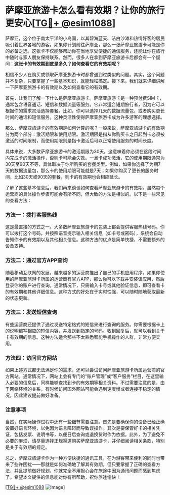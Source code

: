 # 萨摩亚旅游卡怎么看有效期？让你的旅行更安心[[TG💪+ @esim1088](https://t.me/s/esim1088)]

萨摩亚，这个位于南太平洋的小岛国，以其碧海蓝天、洁白沙滩和热情好客的居民吸引着世界各地的游客。如果你计划前往萨摩亚，那么一张萨摩亚旅游卡可能是你的必备之选。这张卡不仅能够帮助你在当地享受便捷的通信服务，还能让你在旅行中随时与家人朋友保持联系。然而，很多人在拿到萨摩亚旅游卡后都会有一个疑问：**这张卡的有效期到底是多久？如何查看它的有效期呢？**

相信不少人在购买或领取萨摩亚旅游卡时都曾遇到过类似的问题。其实，这个问题并不复杂，只要掌握了一些基本知识，就能轻松搞定。接下来，我们就来详细讲解一下萨摩亚旅游卡的有效期以及如何查看它的有效期。

首先，让我们了解一下什么是萨摩亚旅游卡。萨摩亚旅游卡是一种预付费SIM卡，通常包含语音通话、短信和数据流量等服务。它非常适合短期旅行者，因为它可以根据你的需求灵活选择套餐。比如，你可以选择几天的数据流量包，或者购买更长时间的通话和短信服务。这种灵活性使得萨摩亚旅游卡成为许多游客的理想选择。

那么，萨摩亚旅游卡的有效期是如何计算的呢？一般来说，萨摩亚旅游卡的有效期分为两个部分：激活期限和使用期限。激活期限是指从你购买卡之日起到卡必须被激活的时间限制，而使用期限则是指卡激活后可以正常使用服务的时间长度。

具体来说，大多数萨摩亚旅游卡的激活期限为30天。这意味着你必须在这段时间内完成卡的激活操作，否则卡可能会失效。一旦卡成功激活，它的使用期限通常为30天至90天不等，具体取决于你所购买的套餐类型。例如，如果你选择了为期7天的数据流量包，那么卡的使用期限可能就是7天；如果你购买了更长的服务时间，比如30天或90天的套餐，则卡的有效期也会相应延长。

了解了这些基本信息后，我们再来谈谈如何查看萨摩亚旅游卡的有效期。虽然每个运营商的具体操作步骤可能会有所不同，但大致的方法是相似的。以下是一些常见的查看方法：

### 方法一：拨打客服热线

这是最直接的方式之一。大多数萨摩亚旅游卡的包装上都会提供客服热线号码。你可以拨打这个号码，并按照语音提示输入相关信息（如卡号或密码），系统会自动告知你卡的有效期以及其他相关信息。这种方法的优点是简单快捷，不需要额外的设备支持。

### 方法二：通过官方APP查询

随着移动互联网的发展，越来越多的运营商推出了自己的手机应用程序。如果你使用的萨摩亚旅游卡所属的运营商有官方APP，那么你可以下载并安装该应用，然后登录你的账户进行查询。通常情况下，只需输入卡号或其他验证信息，即可查看卡的有效期和其他详细信息。这种方式的好处在于实时性强，可以随时随地获取最新的状态更新。

### 方法三：发送短信查询

有些运营商还提供了通过发送特定格式的短信来进行查询的服务。你需要根据卡上的说明编写相应的短信内容，并发送到指定的号码。收到回复后，就可以看到关于卡有效期的信息。这种方法适合那些不太熟悉智能手机操作的人群，非常方便实用。

### 方法四：访问官方网站

如果上述方式都无法满足你的需求，还可以尝试访问萨摩亚旅游卡所属运营商的官方网站。通常情况下，网站上会有专门的“账户管理”或“客户服务”栏目，在这里输入必要的信息后，同样能够查找到卡的有效期等相关资料。不过需要注意的是，由于网络环境的关系，有时候访问国外网站可能会遇到速度慢或者连接不稳定的情况，因此建议提前做好准备。

### 注意事项

当然，在实际操作过程中还有一些细节需要注意。首先是要确保你的设备已经正确设置好语言环境，以免因为语言障碍而导致误操作。其次是要保管好卡的相关凭证，包括发票、说明书等，以便日后查询或退换货时作为依据。此外，为了避免不必要的麻烦，请尽量选择正规渠道购买萨摩亚旅游卡，并仔细阅读相关条款，特别是关于有效期的规定。

总之，萨摩亚旅游卡作为一种方便快捷的通讯工具，在为游客带来便利的同时也带来了些许困扰——那就是如何准确地了解其有效期。但只要掌握了正确的查看方法，并且提前做好规划，你就完全不用担心会在旅途中因为通讯问题而感到焦虑了。希望本文提供的信息能对你有所帮助，祝你旅途愉快！

[[TG💪+ @esim1088](https://t.me/s/esim1088) ![Image](https://i.postimg.cc/4NQfJmqS/Snipaste-2025-05-13-00-14-12.png)]